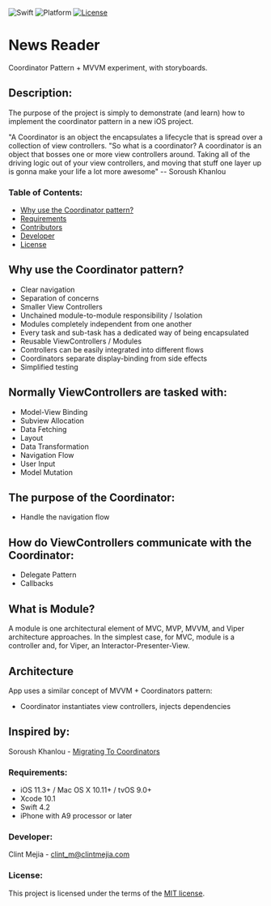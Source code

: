 ![Swift](https://img.shields.io/badge/Swift-4.2-orange.svg)
![Platform](https://img.shields.io/badge/platform-iOS-lightgrey.svg)
[![License](https://img.shields.io/badge/license-mit-blue.svg)](https://doge.mit-license.org)

# News Reader

Coordinator Pattern + MVVM experiment, with storyboards.

## Description:

The purpose of the project is simply to demonstrate (and learn) how to implement the coordinator pattern in a new iOS project. 

"A Coordinator is an object the encapsulates a lifecycle that is spread over a collection of view controllers. "So what is a coordinator? A coordinator is an object that bosses one or more view controllers around. Taking all of the driving logic out of your view controllers, and moving that stuff one layer up is gonna make your life a lot more awesome" 
-- Soroush Khanlou

### Table of Contents:
- [Why use the Coordinator pattern?](#whyusethecoordinatorpattern?)
- [Requirements](#requirements)
- [Contributors](#contributors)
- [Developer](#developer)
- [License](#license)

## Why use the Coordinator pattern?

- Clear navigation
- Separation of concerns
- Smaller View Controllers
- Unchained module-to-module responsibility / Isolation
- Modules completely independent from one another
- Every task and sub-task has a dedicated way of being encapsulated
- Reusable ViewControllers / Modules
- Controllers can be easily integrated into different flows
- Coordinators separate display-binding from side effects
- Simplified testing

## Normally ViewControllers are tasked with:

- Model-View Binding
- Subview Allocation
- Data Fetching
- Layout
- Data Transformation
- Navigation Flow
- User Input
- Model Mutation

## The purpose of the Coordinator:

- Handle the navigation flow

## How do ViewControllers communicate with the Coordinator:

- Delegate Pattern
- Callbacks

## What is Module?

A module is one architectural element of MVC, MVP, MVVM, and Viper architecture approaches. In the simplest case, for MVC, module is a controller and, for Viper, an Interactor-Presenter-View.

## Architecture

App uses a similar concept of MVVM + Coordinators pattern:

- Coordinator instantiates view controllers, injects dependencies

## Inspired by:

Soroush Khanlou - [Migrating To Coordinators](http://khanlou.com/2017/04/migrating-to-coordinators/)

### Requirements:

* iOS 11.3+ / Mac OS X 10.11+ / tvOS 9.0+
* Xcode 10.1
* Swift 4.2
* iPhone with A9 processor or later

### Developer:

Clint Mejia - [clint_m@clintmejia.com](clint_m@clintmejia.com)


### License:

This project is licensed under the terms of the [MIT license](https://opensource.org/licenses/MIT).
